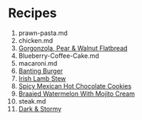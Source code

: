 # Recipes 

1. prawn-pasta.md 
2. chicken.md
3. [Gorgonzola, Pear & Walnut Flatbread](gorgonzola.md)
4. Blueberry-Coffee-Cake.md
5. macaroni.md
6. [Banting Burger](BantingBurger.md)
7. [Irish Lamb Stew](irish-lamb-stew.md)
8. [Spicy Mexican Hot Chocolate Cookies](Spicy-Mexican-Hot-Chocolate-Cookies.md)
9. [Braaied Watermelon With Mojito Cream](watermelon.md)
10. steak.md
11. [Dark & Stormy](dark-and-stormy.md)

